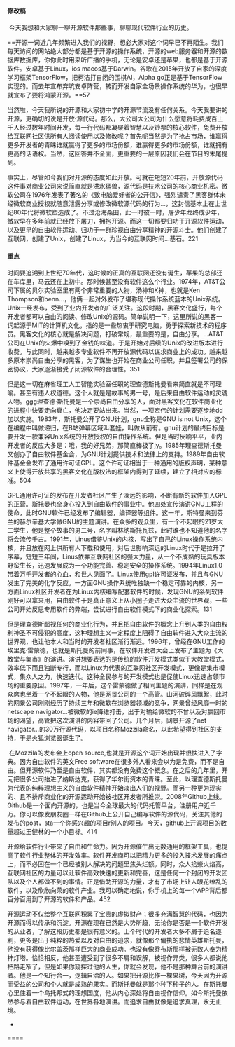 #### 修改稿

​		今天我想和大家聊一聊开源软件那些事，聊聊现代软件行业的历史。

​		==开源一词近几年频繁进入我们的视野，想必大家对这个词早已不再陌生。我们每天访问的网站绝大部分都是基于开源的操作系统，开源的web服务器和开源的数据库数据库，你你此时用来听广播的手机，无论是安卓还是苹果，也都是基于开源软件。安卓基于Linux，ios macos基于Darwin。谷歌在2015年开放了自家的深度学习框架TensorFlow，把柯洁打自闭的围棋AI，Alpha go正是基于TensorFlow实现的。而去年宣布弃坑安卓阵营，转而开发自家全场景操作系统的华为，也很早就宣布了要将鸿蒙开源。==57

​		当然啦，今天我所说的开源和大家初中学的开源节流没有任何关系。今天我要讲的开源，更确切的说是开放·源代码。那么，大公司大公司为什么愿意将耗费成百上千人经过数年时间开发，每一行代码都凝聚着智慧以及钞票的核心软件，免费开放给互联网社区供所有人阅读使用以及修改呢？首先呢当然是为了抢占市场，谁赢得更多开发者的青睐谁就赢得了更多的市场份额，谁赢得更多的市场份额，谁就拥有更高的话语权。当然，这回答并不全面，更重要的一层原因我们会在节目的末尾提到。

​		事实上，尽管如今我们对开源的态度如此开放。可就在短短20年前，开放源代码这件事对商业公司来说简直就是洪水猛兽，源代码是技术公司的核心商业机密。微软公司在1976年发表了著名的《致电脑爱好者的公开信》，强烈谴责了黑客群体未经微软商业授权就随意泄露分享或修改微软源代码的行为…，这封信基本上在上世纪80年代将微软塑造成了。不过沧海桑田，此一时彼一时，屠少年龙终成少年，微软早在多年前就已经放下屠刀，拥抱开源。而这一切都要归功于开源软件运动，以及更早的自由软件运动、归功于一群珍视自由分享精神的开源斗士。他们创建了互联网，创建了Unix，创建了Linux，为当今的互联网时间…基石。221
#### 重点
​		时间要追溯到上世纪70年代，这时候的正真的互联网还没有诞生，苹果的总部还在车库里，马云还在上初中。那时候甚至没有软件这么个行业。1974年，AT&T公司下属的贝尔实验室里有两个非常重要的人物，汤神和K神，也就是Ken Thompson和benn…，他俩一起对外发布了堪称现代操作系统蓝本的Unix系统。Unix一经发布，受到了业内开发者的广泛关注。这段时期，黑客文化盛行，每个开发者都可以自由的阅读、修改Unix的源码。简单说明一下，这里所说的黑客一词起源于MIT的计算机文化，‍‍指的是一些热衷于研究电脑，勇于探索新技术的程序员。黑客文化的核心就是解决问题，打破常规，最重要的是，自由分享。…AT&T公司在Unix的火爆中嗅到了金钱的味道。于是开始对后续的Unix的改进版本进行收费。与此同时，越来越多专业软件不再开放源代码以谋求商业上的成功。‍‍越来越多原本崇尚自由分享的黑客，为了谋生也开始在商业公司任职，并且签署公司的保密协议，大家逐渐接受了闭源软件的合理性。‍‍351

​		但是这一切在麻省理工人工智能实验室任职的理查德斯托曼看来简直就是不可理喻。甚至有违人权道德。这个人就是是故事的男一号，是后来自由软件运动的灵魂人物。ggg理查德·斯托曼是一个崇尚自由分享的人，‍面对黑客文化在软件商业化的进程中快要走向衰亡，他决定要站出来。当然，一项宏伟的计划需要逐步地dd加以实施。1983年，斯托曼公开了GNU计划，gnu全称是GNU is not Unix，这个在编程中叫做递归，在B站弹幕区域叫套娃，叫做从前有。gnu计划的最终目标是要开发一款兼容Unix系统的开放授权的自由操作系统。但是当时反响平平，业内开发者的反应大多是：哦，我的好兄弟，那简直棒极了jy。1985年理查德斯托曼又创办了自由软件基金会，为GNU计划提供技术和法律上的支持。1989年自由软件基金会发布了通用许可证GPL。这个许可证相当于一种通用的版权声明，某种意义上使得开放共享的黑客文化在版权法的框架内得到了延续，建立了相对应的标准。504

​		GPL通用许可证的发布在开发者社区产生了深远的影响，不断有新的软件加入GPL的正营。斯托曼也全身心投入到自由软件的事业中。他四处宣传演讲GNU工程的使命，此时GNU软件已经发布了编辑器，编译器等组件。这一年，斯特曼来到芬兰的赫尔辛基大学做GNU的主题演讲。在众多的观众里，有一个不起眼的21岁大二学生，他是整个故事的男二号，名字叫林纳斯托瓦兹，此时谁也不知道他的名字将会流传千古。1991年，Linus借鉴Unix的内核，写出了自己的Linux操作系统内核，并且放在网上供所有人下载和使用，对后世影响深远的Linux时代于是拉开了序幕，短短三年间，Linus依靠互联网社区的强大力量，从一个不成熟的玩具版本野蛮生长，迅速发展成为一个功能完善、稳定安全的操作系统。1994年Linux1.0带着万千开发者的心血，和世人见面了。Linux使用gpl许可证发布，并且与GNU发生了完美的化学反应。一方面GNU操作系统唯独缺一个稳定可靠的内核，另一方面Linux社区开发者在为Linux内核编写配套软件的时候，发现GNU的系列软件刚好可以拿来用，自由软件于是真正意义上从小圈子走进大众主流的世界观，一些公司开始反思专用软件的弊端，尝试进行自由软件模式下的商业化探索。131

​		但是理查德斯鄙视任何的商业化行为，并且把自由软件的概念上升到人类的自由权利神圣不可侵犯的高度，‍‍这种理想主义一定程度上阻碍了自由软件进入大众主流的世界观，也让他本人和当时的开发者社区渐行渐远。1996年，曾经在GNU工作的埃里克·雷蒙德，也就是斯托曼的前同事，在软件开发者大会上发布了主题为《大教堂与集市》的演讲。演讲想要表达的是传统的软件开发模式类似于大教堂模式，效率低下而且独断专行，而以Linux为代表的互联网社区开发模式，更像是集市模式，集众人之力，快速迭代。这种全民参与的开发模式也是促使Linux迅速占领市场的重要原因。1997年，一年后，这个雷蒙德做了相同主题的演讲，同样是在观众席也坐着一个不起眼的人物，他是网景公司的一个高管。山河破碎风飘絮，此时的网景公司刚刚经历了持续三年和微软在浏览器领域的竞争，网景曾经风靡一时的netscape navigator…被微软的ie降维打击，出于对输给微软的不甘以及对赢回市场的渴望，高管把这次演讲的内容带回了公司。几个月后，网景开源了net navigator…的30万行源代码，以项目名称Mozzila命名，以此希望得到社区的支持，于是火狐浏览器诞生了。

​		在Mozzila的发布会上open source,也就是开源这个词开始出现并很快进入了字典。因为自由软件的英文Free software在很多外人看来会以为是免费，而不是自由。但开源软件乃至是自由软件，其实都没有免费这个概念。在之后的几年里，开元把很多公司抬进了纳斯达克，获得了华尔街资本的青睐。至此，以理查德斯托曼为代表的纯粹理想主义的自由软件精神开始淡出人们的视野。而另一种更为现实的、且不排斥商业化的开源运动开始被社区开发者所推崇。2008年Github上线。Github是一个面向开源的，也是当今全球最大的代码托管平台，注册用户近千万。你可以像发朋友圈一样在Github上公开自己编写软件的源代码，关注其他的发布的post，sta一个你感兴趣的项目r别人的项目。今天，github上开源项目的数量超过王健林的一个小目标。414

​		开源给软件行业带来了自由和生命力。因为开源催生出无数通用的框架工具，也提高了软件行业整体的开发效率。软件开发商可以把精力更多的投入技术发展的痛点上，而不必困在一个已经被别人解决的问题里焦头烂额。同时，众人拾柴火焰高，互联网社区的力量可以让软件高效快速的更新和完善，这是任何一个封闭的开发团队以及个人都做不到的事情。正是借助开源的力量，才有了市场上让人眼花缭乱的软件，以及欣欣向荣的软件产业。我可以确定地说，你手机上的每一个APP背后都百分百用到了开源的软件和产品。452

​		开源运动不仅给整个互联网积累了宝贵的虚拟财产；很多充满智慧的代码，也因为开源而得以传承和沉淀。开源在现在已然是大势所趋，无论你是否是一个软件开发的从业者，了解这段历史都是很有意义的‍。上个时代的开发者大多不屑于追名逐利，更多是出于纯粹的热爱以及对自由的追求，就像那个偏执的悲情英雄斯托曼，他没有获得像比尔盖茨那样巨大的商业成功。也没有像乔布斯那样被无数人奉为精神灯塔。恰恰相反，‍‍他甚至遭受到了很多不屑和误解，被视作异类，很多人都说他把路走窄了，但是如果你窥探过他的人生，你就会发现，他不是那种舞台前的演讲者。他是一个知行合一，逻辑自洽的人。如果把开源比作一棵果树，今天因为开源而受益的公司和个人就是成熟的果实。而斯托曼就是那个种下种子的人。在斯托曼心里住着一个乌托邦式的理想国度，他从内心深处将自由视作信仰。如今斯托曼依然参与着自由软件运动，在世界各地演讲。‍‍而追求自由就像是追求真理，‍‍永无止境。





-






====

